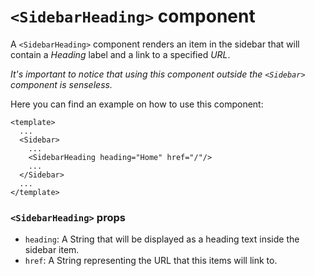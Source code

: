 # `<SidebarHeading>` component

A `<SidebarHeading>` component renders an item in the sidebar that will contain a *Heading* label and a link to a specified *URL*.

*It's important to notice that using this component outside the `<Sidebar>` component is senseless.*

Here you can find an example on how to use this component:

```vue
<template>
  ...
  <Sidebar>
    ...
    <SidebarHeading heading="Home" href="/"/>
    ...
  </Sidebar>
  ...
</template>
```

### `<SidebarHeading>` props

-   `heading`: A String that will be displayed as a heading text inside the sidebar item.
-   `href`: A String representing the URL that this items will link to.